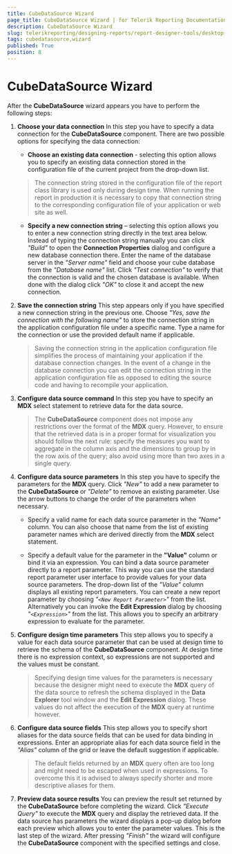 ```yaml
---
title: CubeDataSource Wizard
page_title: CubeDataSource Wizard | for Telerik Reporting Documentation
description: CubeDataSource Wizard
slug: telerikreporting/designing-reports/report-designer-tools/desktop-designers/tools/data-source-wizards/cubedatasource-wizard
tags: cubedatasource,wizard
published: True
position: 8
---
```


# CubeDataSource Wizard



After the __CubeDataSource__ wizard appears you have to perform the following steps:       

1. __Choose your data connection__ In this step you have to specify a data connection for the __CubeDataSource__             component. There are two possible options for specifying the data connection:             

   + __Choose an existing data connection__ - selecting this option allows                   you to specify an existing data connection stored in the configuration file of the current                   project from the drop-down list.                 

   >The connection string stored in the configuration file of the report class library is                     used only during design time. When running the report in production it is necessary to                     copy that connection string to the corresponding configuration file of your application                     or web site as well.                   

   + __Specify a new connection string__ – selecting this option allows you                   to enter a new connection string directly in the text area below.                 Instead of typing the connection string manually you can click *"Build"* to open the __Connection Properties__ dialog and                   configure a new database connection there.                 Enter the name of the database server in the *"Server name"*                   field and choose your cube database from the *"Database name"*                   list. Click *"Test connection"* to verify that the connection                   is valid and the chosen database is available. When done with the dialog click *"OK"* to close it and accept the new connection.                 

1. __Save the connection string__ This step appears only if you have specified a new connection string in the previous one. Choose              *"Yes, save the connection with the following name"* to store the               connection string in the application configuration file under a specific name. Type a name for               the connection or use the provided default name if applicable.             

   >Saving the connection string in the application configuration file simplifies the process of                 maintaining your application if the database connection changes. In the event of a change in                 the database connection you can edit the connection string in the application configuration                 file as opposed to editing the source code and having to recompile your application.               

1. __Configure data source command__ In this step you have to specify an __MDX__ select statement to retrieve               data for the data source.             

   >The  __CubeDataSource__ component does not impose any restrictions over the                 format of the  __MDX__ query. However, to ensure that the retrieved data is                 in a proper format for visualization you should follow the next rule: specify the measures you                 want to aggregate in the column axis and the dimensions to group by in the row axis of the query;                 also avoid using more than two axes in a single query.               

1. __Configure data source parameters__ In this step you have to specify the parameters for the __MDX__ query. Click              *"New"* to add a new parameter to the __CubeDataSource__             or *"Delete"* to remove an existing parameter. Use the arrow buttons               to change the order of the parameters when necessary.             

   + Specify a valid name for each data source parameter in the *"Name"*                   column. You can also choose that name from the list of existing parameter names which are                   derived directly from the __MDX__ select statement.                 

   + Specify a default value for the parameter in the __"Value"__ column                   or bind it via an expression.                 You can bind a data source parameter directly to a report parameter. This way you can use the standard               report parameter user interface to provide values for your data source parameters. The drop-down list               of the *"Value"* column displays all existing report parameters. You can               create a new report parameter by choosing *"```<New Report Parameter>```"*               from the list. Alternatively you can invoke the __Edit Expression__ dialog by               choosing *"```<Expression>```"* from the list. This allows you to specify               an arbitrary expression to evaluate for the parameter.             

1. __Configure design time parameters__ This step allows you to specify a value for each data source parameter that can be used at design               time to retrieve the schema of the __CubeDataSource__ component. At design time there is no expression context, so expressions are not supported and the values must be constant.             

   >Specifying design time values for the parameters is necessary because the designer might need                 to execute the  __MDX__ query of the data source to refresh the schema                 displayed in the  __Data Explorer__ tool window and the  __Edit Expression__ dialog. These values do not affect the execution of the  __MDX__ query at runtime however.               

1. __Configure data source fields__ This step allows you to specify short aliases for the data source fields that can be used for data               binding in expressions. Enter an appropriate alias for each data source field in the *"Alias"* column of the grid or leave the default suggestion if applicable.             

   >The default fields returned by an  __MDX__ query often are too long and                 might need to be escaped when used in expressions. To overcome this it is advised to always                 specify shorter and more descriptive aliases for them.               

1. __Preview data source results__ You can preview the result set returned by the __CubeDataSource__ before               completing the wizard. Click *"Execute Query"* to execute the               __MDX__ query and display the retrieved data.             If the data source has parameters the wizard displays a pop-up dialog before each preview which               allows you to enter the parameter values.             This is the last step of the wizard. After pressing *"Finish"* the               wizard will configure the __CubeDataSource__ component with the specified               settings and close.

